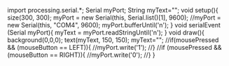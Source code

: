 
import processing.serial.*;
Serial myPort;
String myText="";
void setup(){
size(300, 300);
myPort = new Serial(this, Serial.list()[1], 9600);
//myPort = new Serial(this, "COM4", 9600);
myPort.bufferUntil('n');
}
void serialEvent (Serial myPort){
myText = myPort.readStringUntil('n');
}
void draw(){
background(0,0,0);
text(myText, 150, 150);
myText="";
//if(mousePressed && (mouseButton == LEFT)){
//myPort.write('1');
//}
//if (mousePressed && (mouseButton == RIGHT)){
//myPort.write('0');
//}
}
